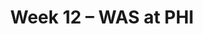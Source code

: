 ---
layout: game
title: Week 12 – WAS at PHI
season: 2009
game_id: 2009_12_WAS_PHI
away_team: WAS
home_team: PHI
---